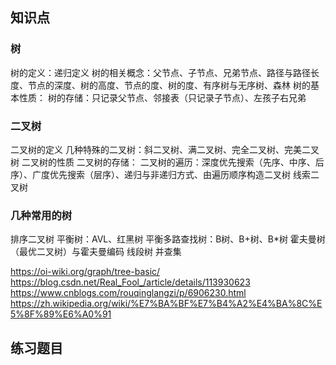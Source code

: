 ## 知识点

### 树
树的定义：递归定义
树的相关概念：父节点、子节点、兄弟节点、路径与路径长度、节点的深度、树的高度、节点的度、树的度、有序树与无序树、森林
树的基本性质：
树的存储：只记录父节点、邻接表（只记录子节点）、左孩子右兄弟
### 二叉树
二叉树的定义
几种特殊的二叉树：斜二叉树、满二叉树、完全二叉树、完美二叉树
二叉树的性质
二叉树的存储：
二叉树的遍历：深度优先搜索（先序、中序、后序）、广度优先搜索（层序）、递归与非递归方式、由遍历顺序构造二叉树
线索二叉树

### 几种常用的树
排序二叉树
平衡树：AVL、红黑树
平衡多路查找树：B树、B+树、B\*树
霍夫曼树（最优二叉树）与霍夫曼编码
线段树
并查集

https://oi-wiki.org/graph/tree-basic/
https://blog.csdn.net/Real_Fool_/article/details/113930623
https://www.cnblogs.com/rouqinglangzi/p/6906230.html
https://zh.wikipedia.org/wiki/%E7%BA%BF%E7%B4%A2%E4%BA%8C%E5%8F%89%E6%A0%91

## 练习题目
